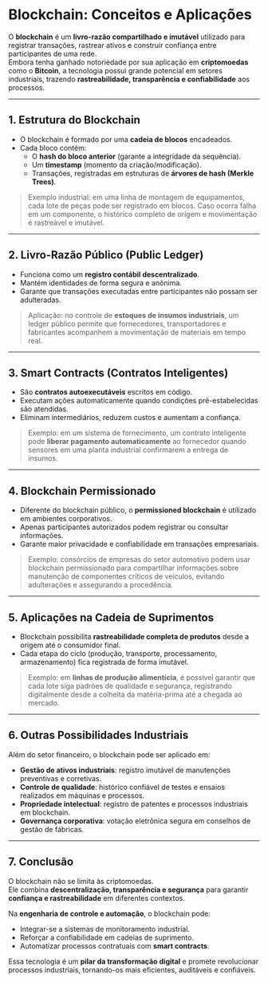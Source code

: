 # Blockchain: Conceitos e Aplicações

O **blockchain** é um **livro-razão compartilhado e imutável** utilizado para registrar transações, rastrear ativos e construir confiança entre participantes de uma rede.  
Embora tenha ganhado notoriedade por sua aplicação em **criptomoedas** como o **Bitcoin**, a tecnologia possui grande potencial em setores industriais, trazendo **rastreabilidade, transparência e confiabilidade** aos processos.

---

## 1. Estrutura do Blockchain

- O blockchain é formado por uma **cadeia de blocos** encadeados.  
- Cada bloco contém:
  - O **hash do bloco anterior** (garante a integridade da sequência).  
  - Um **timestamp** (momento da criação/modificação).  
  - Transações, registradas em estruturas de **árvores de hash (Merkle Trees)**.  

> Exemplo industrial: em uma linha de montagem de equipamentos, cada lote de peças pode ser registrado em blocos. Caso ocorra falha em um componente, o histórico completo de origem e movimentação é rastreável e imutável.

---

## 2. Livro-Razão Público (Public Ledger)

- Funciona como um **registro contábil descentralizado**.  
- Mantém identidades de forma segura e anônima.  
- Garante que transações executadas entre participantes não possam ser adulteradas.  

> Aplicação: no controle de **estoques de insumos industriais**, um ledger público permite que fornecedores, transportadores e fabricantes acompanhem a movimentação de materiais em tempo real.

---

## 3. Smart Contracts (Contratos Inteligentes)

- São **contratos autoexecutáveis** escritos em código.  
- Executam ações automaticamente quando condições pré-estabelecidas são atendidas.  
- Eliminam intermediários, reduzem custos e aumentam a confiança.  

> Exemplo: em um sistema de fornecimento, um contrato inteligente pode **liberar pagamento automaticamente** ao fornecedor quando sensores em uma planta industrial confirmarem a entrega de insumos.

---

## 4. Blockchain Permissionado

- Diferente do blockchain público, o **permissioned blockchain** é utilizado em ambientes corporativos.  
- Apenas participantes autorizados podem registrar ou consultar informações.  
- Garante maior privacidade e confiabilidade em transações empresariais.  

> Exemplo: consórcios de empresas do setor automotivo podem usar blockchain permissionado para compartilhar informações sobre manutenção de componentes críticos de veículos, evitando adulterações e assegurando a procedência.

---

## 5. Aplicações na Cadeia de Suprimentos

- Blockchain possibilita **rastreabilidade completa de produtos** desde a origem até o consumidor final.  
- Cada etapa do ciclo (produção, transporte, processamento, armazenamento) fica registrada de forma imutável.  

> Exemplo: em **linhas de produção alimentícia**, é possível garantir que cada lote siga padrões de qualidade e segurança, registrando digitalmente desde a colheita da matéria-prima até a chegada ao mercado.

---

## 6. Outras Possibilidades Industriais

Além do setor financeiro, o blockchain pode ser aplicado em:  

- **Gestão de ativos industriais**: registro imutável de manutenções preventivas e corretivas.  
- **Controle de qualidade**: histórico confiável de testes e ensaios realizados em máquinas e processos.  
- **Propriedade intelectual**: registro de patentes e processos industriais em blockchain.  
- **Governança corporativa**: votação eletrônica segura em conselhos de gestão de fábricas.  

---

## 7. Conclusão

O blockchain não se limita às criptomoedas.  
Ele combina **descentralização, transparência e segurança** para garantir **confiança e rastreabilidade** em diferentes contextos.  

Na **engenharia de controle e automação**, o blockchain pode:  
- Integrar-se a sistemas de monitoramento industrial.  
- Reforçar a confiabilidade em cadeias de suprimento.  
- Automatizar processos contratuais com **smart contracts**.  

Essa tecnologia é um **pilar da transformação digital** e promete revolucionar processos industriais, tornando-os mais eficientes, auditáveis e confiáveis.
